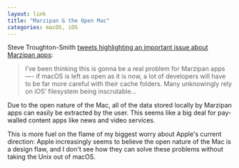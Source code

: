 ```yaml
---
layout: link
title: "Marzipan & the Open Mac"
categories: macOS, iOS
---
```


Steve Troughton-Smith [tweets highlighting an important issue about Marzipan apps](https://twitter.com/stroughtonsmith/status/1110531865168015360):

> I’ve been thinking this is gonna be a real problem for Marzipan apps —- if macOS is left as open as it is now, a lot of developers will have to be far more careful with their cache folders. Many unknowingly rely on iOS’ filesystem being inscrutable…

Due to the open nature of the Mac, all of the data stored locally by Marzipan apps can easily be extracted by the user. This seems like a big deal for pay-walled content apps like news and video services.

This is more fuel on the flame of my biggest worry about Apple's current direction: Apple increasingly seems to believe the open nature of the Mac is a design flaw, and I don't see how they can solve these problems without taking the Unix out of macOS.